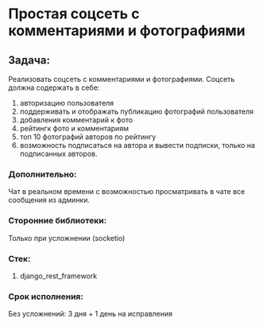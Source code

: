 # Простая соцсеть с комментариями и фотографиями

## Задача: 
Реализовать соцсеть с комментариями и фотографиями.
Соцсеть должна содержать в себе:
1. авторизацию пользователя
2. поддерживать и отображать публикацию фотографий пользователя
3. добавления комментарий к фото
4. рейтингк фото и комментариям
5. топ 10 фотографий авторов по рейтингу
6. возможность подписаться на автора и вывести подписки, только на подписанных авторов. 

### Дополнительно: 
Чат в реальном времени с возможностью просматривать в чате все сообщения из админки.

### Сторонние библиотеки:
Только при усложнении (socketio)

### Стек: 
1. django_rest_framework

### Срок исполнения:
Без усложнений: 3 дня + 1 день на исправления

